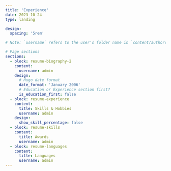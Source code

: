 ```yaml
---
title: 'Experience'
date: 2023-10-24
type: landing

design:
  spacing: '5rem'

# Note: `username` refers to the user's folder name in `content/authors/`

# Page sections
sections:
  - block: resume-biography-2
    content:
      username: admin
    design:
      # Hugo date format
      date_format: 'January 2006'
      # Education or Experience section first?
      is_education_first: false
  - block: resume-experience
    content:
      title: Skills & Hobbies
      username: admin
    design:
      show_skill_percentage: false
  - block: resume-skills
    content:
      title: Awards
      username: admin
  - block: resume-languages
    content:
      title: Languages
      username: admin
---
```

